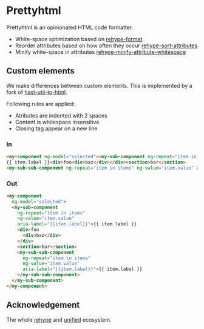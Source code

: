 # Prettyhtml

Prettyhtml is an opinionated HTML code formatter.

- White-space optimization based on [rehype-format](https://github.com/rehypejs/rehype-format).
- Reorder attributes based on how often they occur [rehype-sort-attributes](https://github.com/rehypejs/rehype-minify/tree/master/packages/rehype-sort-attributes)
- Minify white-space in attributes [rehype-minify-attribute-whitespace](https://github.com/rehypejs/rehype-minify/tree/master/packages/rehype-minify-attribute-whitespace)

## Custom elements

We make differences between custom elements. This is implemented by a fork of [hast-util-to-html](https://github.com/syntax-tree/hast-util-to-html).

Following rules are applied:

- Atributes are indented with 2 spaces
- Content is whitespace insensitive
- Closing tag appear on a new line

### In

```html
<my-component ng-model="selected"><my-sub-component ng-repeat="item in items" ng-value="item.value" aria-label="{{item.label}}">
{{ item.label }}<div>foo<div>baz</div></div><section>bar</section>
<my-sub-sub-component ng-repeat="item in items" ng-value="item.value" aria-label="{{item.label}}">{{ item.label }}</my-sub-sub-component></my-sub-component></my-component>
```

### Out

```html
<my-component
  ng-model="selected">
  <my-sub-component
    ng-repeat="item in items"
    ng-value="item.value"
    aria-label="{{item.label}}">{{ item.label }}
    <div>foo
      <div>baz</div>
    </div>
    <section>bar</section>
    <my-sub-sub-component
      ng-repeat="item in items"
      ng-value="item.value"
      aria-label="{{item.label}}">{{ item.label }}
    </my-sub-sub-component>
  </my-sub-component>
</my-component>
```

## Acknowledgement

The whole [rehype](https://github.com/rehypejs/rehype) and [unified](https://github.com/unifiedjs/unified) ecosystem.
